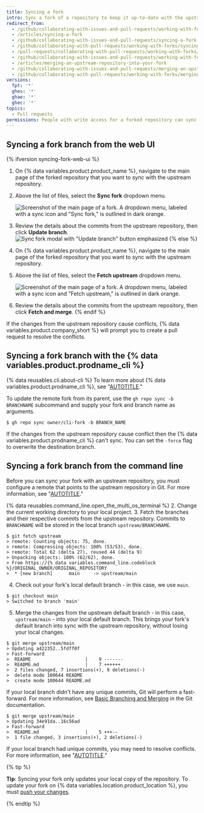 ```yaml
---
title: Syncing a fork
intro: Sync a fork of a repository to keep it up-to-date with the upstream repository.
redirect_from:
  - /github/collaborating-with-issues-and-pull-requests/working-with-forks/syncing-a-fork
  - /articles/syncing-a-fork
  - /github/collaborating-with-issues-and-pull-requests/syncing-a-fork
  - /github/collaborating-with-pull-requests/working-with-forks/syncing-a-fork
  - /pull-requests/collaborating-with-pull-requests/working-with-forks/merging-an-upstream-repository-into-your-fork
  - /github/collaborating-with-issues-and-pull-requests/working-with-forks/merging-an-upstream-repository-into-your-fork
  - /articles/merging-an-upstream-repository-into-your-fork
  - /github/collaborating-with-issues-and-pull-requests/merging-an-upstream-repository-into-your-fork
  - /github/collaborating-with-pull-requests/working-with-forks/merging-an-upstream-repository-into-your-fork
versions:
  fpt: '*'
  ghes: '*'
  ghae: '*'
  ghec: '*'
topics:
  - Pull requests
permissions: People with write access for a forked repository can sync the fork to the upstream repository.
---
```


## Syncing a fork branch from the web UI

{% ifversion syncing-fork-web-ui %}
1. On {% data variables.product.product_name %}, navigate to the main page of the forked repository that you want to sync with the upstream repository.
1. Above the list of files, select the **Sync fork** dropdown menu.

    ![Screenshot of the main page of a fork. A dropdown menu, labeled with a sync icon and "Sync fork," is outlined in dark orange.](/assets/images/help/repository/sync-fork-dropdown.png)
1. Review the details about the commits from the upstream repository, then click **Update branch**.
    ![Sync fork modal with "Update branch" button emphasized](/assets/images/help/repository/update-branch-button.png)
{% else %}
1. On {% data variables.product.product_name %}, navigate to the main page of the forked repository that you want to sync with the upstream repository.
1. Above the list of files, select the **Fetch upstream** dropdown menu.

    ![Screenshot of the main page of a fork. A dropdown menu, labeled with a sync icon and "Fetch upstream," is outlined in dark orange.](/assets/images/help/repository/fetch-upstream-drop-down.png)
1. Review the details about the commits from the upstream repository, then click **Fetch and merge**.
{% endif %}

If the changes from the upstream repository cause conflicts, {% data variables.product.company_short %} will prompt you to create a pull request to resolve the conflicts.

## Syncing a fork branch with the {% data variables.product.prodname_cli %}

{% data reusables.cli.about-cli %} To learn more about {% data variables.product.prodname_cli %}, see "[AUTOTITLE](/github-cli/github-cli/about-github-cli)."

To update the remote fork from its parent, use the `gh repo sync -b BRANCHNAME` subcommand and supply your fork and branch name as arguments.

```shell
$ gh repo sync owner/cli-fork -b BRANCH_NAME
```

If the changes from the upstream repository cause conflict then the {% data variables.product.prodname_cli %} can't sync. You can set the `-force` flag to overwrite the destination branch.

## Syncing a fork branch from the command line

Before you can sync your fork with an upstream repository, you must configure a remote that points to the upstream repository in Git. For more information, see "[AUTOTITLE](/pull-requests/collaborating-with-pull-requests/working-with-forks/configuring-a-remote-repository-for-a-fork)."

{% data reusables.command_line.open_the_multi_os_terminal %}
2. Change the current working directory to your local project.
3. Fetch the branches and their respective commits from the upstream repository. Commits to `BRANCHNAME` will be stored in the local branch `upstream/BRANCHNAME`.

  ```shell
  $ git fetch upstream
  > remote: Counting objects: 75, done.
  > remote: Compressing objects: 100% (53/53), done.
  > remote: Total 62 (delta 27), reused 44 (delta 9)
  > Unpacking objects: 100% (62/62), done.
  > From https://{% data variables.command_line.codeblock %}/ORIGINAL_OWNER/ORIGINAL_REPOSITORY
  >  * [new branch]      main     -> upstream/main
  ```

4. Check out your fork's local default branch - in this case, we use `main`.

  ```shell
  $ git checkout main
  > Switched to branch 'main'
  ```

5. Merge the changes from the upstream default branch - in this case, `upstream/main` - into your local default branch. This brings your fork's default branch into sync with the upstream repository, without losing your local changes.

  ```shell
  $ git merge upstream/main
  > Updating a422352..5fdff0f
  > Fast-forward
  >  README                    |    9 -------
  >  README.md                 |    7 ++++++
  >  2 files changed, 7 insertions(+), 9 deletions(-)
  >  delete mode 100644 README
  >  create mode 100644 README.md
  ```

  If your local branch didn't have any unique commits, Git will perform a fast-forward. For more information, see [Basic Branching and Merging](https://git-scm.com/book/en/v2/Git-Branching-Basic-Branching-and-Merging) in the Git documentation.
  ```shell
  $ git merge upstream/main
  > Updating 34e91da..16c56ad
  > Fast-forward
  >  README.md                 |    5 +++--
  >  1 file changed, 3 insertions(+), 2 deletions(-)
  ```
  If your local branch had unique commits, you may need to resolve conflicts. For more information, see "[AUTOTITLE](/pull-requests/collaborating-with-pull-requests/addressing-merge-conflicts)."

{% tip %}

**Tip**: Syncing your fork only updates your local copy of the repository. To update your fork on {% data variables.location.product_location %}, you must [push your changes](/get-started/using-git/pushing-commits-to-a-remote-repository).

{% endtip %}
